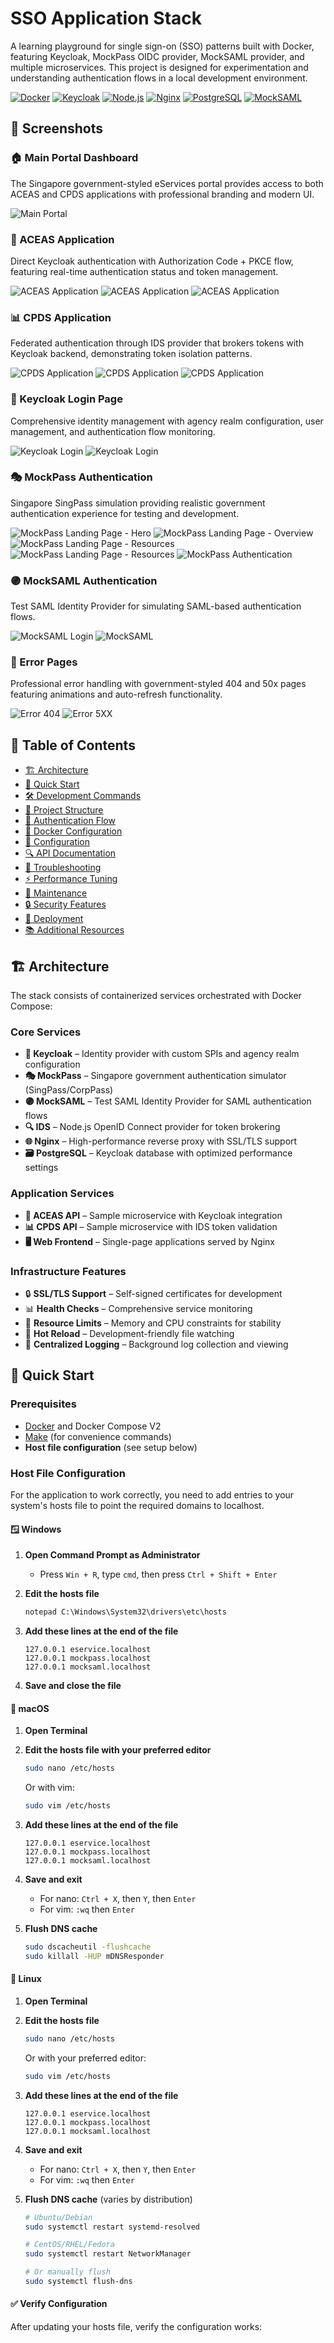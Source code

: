 # SSO Application Stack

A learning playground for single sign-on (SSO) patterns built with Docker, featuring Keycloak, MockPass OIDC provider, MockSAML provider, and multiple microservices. This project is designed for experimentation and understanding authentication flows in a local development environment.

[![Docker](https://img.shields.io/badge/Docker-Ready-blue?logo=docker)](https://www.docker.com/)
[![Keycloak](https://img.shields.io/badge/Keycloak-25.0.6-red?logo=keycloak)](https://www.keycloak.org/)
[![Node.js](https://img.shields.io/badge/Node.js-18+-green?logo=node.js)](https://nodejs.org/)
[![Nginx](https://img.shields.io/badge/Nginx-Latest-brightgreen?logo=nginx)](https://nginx.org/)
[![PostgreSQL](https://img.shields.io/badge/PostgreSQL-15+-blue?logo=postgresql)](https://www.postgresql.org/)
[![MockSAML](https://img.shields.io/badge/MockSAML-Ready-purple?logo=security)](https://github.com/kristophjunge/test-saml-idp)

## 📸 Screenshots

### 🏠 Main Portal Dashboard
The Singapore government-styled eServices portal provides access to both ACEAS and CPDS applications with professional branding and modern UI.

![Main Portal](./docs/images/main-portal.png)

### 🔐 ACEAS Application 
Direct Keycloak authentication with Authorization Code + PKCE flow, featuring real-time authentication status and token management.

![ACEAS Application](./docs/images/aceas-app-1.png)
![ACEAS Application](./docs/images/aceas-app-2.png)
![ACEAS Application](./docs/images/aceas-app-3.png)

### 📊 CPDS Application
Federated authentication through IDS provider that brokers tokens with Keycloak backend, demonstrating token isolation patterns.

![CPDS Application](./docs/images/cpds-app-1.png)
![CPDS Application](./docs/images/cpds-app-2.png)
![CPDS Application](./docs/images/cpds-app-3.png)

### 🔑 Keycloak Login Page
Comprehensive identity management with agency realm configuration, user management, and authentication flow monitoring.

![Keycloak Login](./docs/images/keycloak-login.png)
![Keycloak Login](./docs/images/keycloak-admin.png)

### 🎭 MockPass Authentication
Singapore SingPass simulation providing realistic government authentication experience for testing and development.

![MockPass Landing Page - Hero](./docs/images/mockpass-1.png)
![MockPass Landing Page - Overview](./docs/images/mockpass-2.png)
![MockPass Landing Page - Resources](./docs/images/mockpass-3.png)
![MockPass Landing Page - Resources](./docs/images/mockpass-4.png)
![MockPass Authentication](./docs/images/mockpass-auth.png)

### 🟣 MockSAML Authentication
Test SAML Identity Provider for simulating SAML-based authentication flows.

![MockSAML Login](./docs/images/mocksaml-login.png)
![MockSAML](./docs/images/mocksaml.png)

### 🚨 Error Pages
Professional error handling with government-styled 404 and 50x pages featuring animations and auto-refresh functionality.

![Error 404](./docs/images/error-404.png)
![Error 5XX](./docs/images/error-50x.png)

## 📖 Table of Contents

- [🏗️ Architecture](#️-architecture)
- [🚀 Quick Start](#-quick-start)
- [🛠️ Development Commands](#️-development-commands)
- [📁 Project Structure](#-project-structure)
- [🔄 Authentication Flow](#-authentication-flow)
- [🐳 Docker Configuration](#-docker-configuration)
- [🔧 Configuration](#-configuration)
- [🔍 API Documentation](#-api-documentation)
- [🚨 Troubleshooting](#-troubleshooting)
- [⚡ Performance Tuning](#-performance-tuning)
- [🧹 Maintenance](#-maintenance)
- [🔒 Security Features](#-security-features)
- [🚀 Deployment](#-deployment)
- [📚 Additional Resources](#-additional-resources)

## 🏗️ Architecture

The stack consists of containerized services orchestrated with Docker Compose:

### Core Services
- **🔐 Keycloak** – Identity provider with custom SPIs and agency realm configuration
- **🎭 MockPass** – Singapore government authentication simulator (SingPass/CorpPass)
- **🟣 MockSAML** – Test SAML Identity Provider for SAML authentication flows
- **🔍 IDS** – Node.js OpenID Connect provider for token brokering
- **🌐 Nginx** – High-performance reverse proxy with SSL/TLS support
- **🗃️ PostgreSQL** – Keycloak database with optimized performance settings

### Application Services  
- **📱 ACEAS API** – Sample microservice with Keycloak integration
- **📊 CPDS API** – Sample microservice with IDS token validation
- **🖥️ Web Frontend** – Single-page applications served by Nginx

### Infrastructure Features
- 🔒 **SSL/TLS Support** – Self-signed certificates for development
- 📊 **Health Checks** – Comprehensive service monitoring
- 🎯 **Resource Limits** – Memory and CPU constraints for stability
- 🔄 **Hot Reload** – Development-friendly file watching
- 📝 **Centralized Logging** – Background log collection and viewing

## 🚀 Quick Start

### Prerequisites
- [Docker](https://docs.docker.com/get-docker/) and Docker Compose V2
- [Make](https://www.gnu.org/software/make/) (for convenience commands)
- **Host file configuration** (see setup below)

### Host File Configuration

For the application to work correctly, you need to add entries to your system's hosts file to point the required domains to localhost.

#### 🪟 Windows
1. **Open Command Prompt as Administrator**
   - Press `Win + R`, type `cmd`, then press `Ctrl + Shift + Enter`

2. **Edit the hosts file**
   ```cmd
   notepad C:\Windows\System32\drivers\etc\hosts
   ```

3. **Add these lines at the end of the file**
   ```
   127.0.0.1 eservice.localhost
   127.0.0.1 mockpass.localhost
   127.0.0.1 mocksaml.localhost
   ```

4. **Save and close the file**

#### 🍎 macOS
1. **Open Terminal**

2. **Edit the hosts file with your preferred editor**
   ```bash
   sudo nano /etc/hosts
   ```
   Or with vim:
   ```bash
   sudo vim /etc/hosts
   ```

3. **Add these lines at the end of the file**
   ```
   127.0.0.1 eservice.localhost
   127.0.0.1 mockpass.localhost
   127.0.0.1 mocksaml.localhost
   ```

4. **Save and exit**
   - For nano: `Ctrl + X`, then `Y`, then `Enter`
   - For vim: `:wq` then `Enter`

5. **Flush DNS cache**
   ```bash
   sudo dscacheutil -flushcache
   sudo killall -HUP mDNSResponder
   ```

#### 🐧 Linux
1. **Open Terminal**

2. **Edit the hosts file**
   ```bash
   sudo nano /etc/hosts
   ```
   Or with your preferred editor:
   ```bash
   sudo vim /etc/hosts
   ```

3. **Add these lines at the end of the file**
   ```
   127.0.0.1 eservice.localhost
   127.0.0.1 mockpass.localhost
   127.0.0.1 mocksaml.localhost
   ```

4. **Save and exit**
   - For nano: `Ctrl + X`, then `Y`, then `Enter`
   - For vim: `:wq` then `Enter`

5. **Flush DNS cache** (varies by distribution)
   ```bash
   # Ubuntu/Debian
   sudo systemctl restart systemd-resolved
   
   # CentOS/RHEL/Fedora
   sudo systemctl restart NetworkManager
   
   # Or manually flush
   sudo systemctl flush-dns
   ```

#### ✅ Verify Configuration
After updating your hosts file, verify the configuration works:

